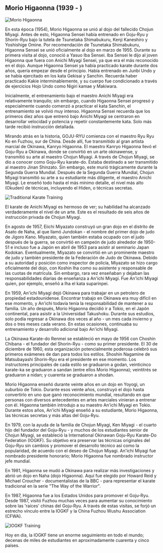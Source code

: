## Morio Higaonna (1939 - )

![Morio Higaonna](https://images.unsplash.com/photo-1594381898411-846e7d193883?q=80&w=1974&auto=format&fit=crop)

En esta época (1954), Morio Higaonna se unió al dojo del fallecido Chojun Miyagi. Antes de esto, Higaonna Sensei había entrenado en Goju-Ryu y Shorin-Ryu bajo la tutela de Tsunetaka Shimabukuru, Kenji Kaneshiro y Yoshishige Omine. Por recomendación de Tsunetaka Shimabukuru, Higaonna Sensei se unió oficialmente al dojo en marzo de 1955. Durante su primera visita al dojo, conoció a Yasuo Iba Sensei. Iba Sensei le dijo al joven Higaonna que fuera con Anichi Miyagi Sensei, ya que era el más reconocido en el dojo. Aunque Higaonna Sensei ya había practicado karate durante dos años, quería empezar desde el principio. Había entrenado en Junbi Undo y se había ejercitado en los kata Gekisai y Sanchin. Recuerda haber practicado Kakie interminablemente, y su cuerpo fue condicionado a través de ejercicios Hojo Undo como Nigiri kamae y Makiwara.

Inicialmente, el entrenamiento bajo el maestro Anichi Miyagi era relativamente tranquilo; sin embargo, cuando Higaonna Sensei progresó y especialmente cuando comenzó a practicar el kata Sanchin, el entrenamiento se volvió muy intenso. Higaonna Sensei recuerda que los primeros diez años que entrenó bajo Anichi Miyagi se centraron en desarrollar velocidad y potencia y repetir constantemente kata. Solo más tarde recibió instrucción detallada.

Mirando atrás en la historia, GOJU-RYU comienza con el maestro Ryu Ryu Ko en Fuzhou, sur de China. Desde allí, fue transmitido al gran artista marcial de Okinawa, Kanryo Higaonna. El maestro Kanryo Higaonna llevó el Goju-Ryu a Okinawa, donde se convirtió en un arte okinawense, y transmitió su arte al maestro Chojun Miyagi. A través de Chojun Miyagi, se dio a conocer como Goju-Ryu karate-do. Estaba destinado a ser transmitido al maestro Jinan Shinzato. Sin embargo, este murió trágicamente durante la Segunda Guerra Mundial. Después de la Segunda Guerra Mundial, Chojun Miyagi transmitió su arte a su estudiante más diligente, el maestro Anichi Miyagi. Le enseñó todo hasta el más mínimo detalle, el nivel más alto (Okuden) de técnicas, incluyendo el Hiden, o técnicas secretas.

![Traditional Karate Training](https://images.unsplash.com/photo-1588479839125-7d66cfc0c734?q=80&w=1974&auto=format&fit=crop)

El karate de Anichi Miyagi es hermoso de ver; su habilidad ha alcanzado verdaderamente el nivel de un arte. Este es el resultado de seis años de instrucción privada de Chojun Miyagi.

En agosto de 1957, Eiichi Miyazato construyó un gran dojo en el distrito de Asato de Naha, al que llamó Jundokan - el nombre del primer dojo de judo de Jigoro Kano. Miyazato, quien también estaba ocupado con el judo después de la guerra, se convirtió en campeón de judo alrededor de 1950-51 e incluso fue a Japón en abril de 1953 para asistir al seminario Japan Kodokan. Eventualmente, Miyazato se convirtió en un prominente maestro de judo y también presidente de la Federación de Judo de Okinawa. Debido a su autoridad y posición como inspector de policía, Miyazato se hizo cargo oficialmente del dojo, con Koshin Iha como su asistente y responsable de las cuotas de matrícula. Sin embargo, rara vez enseñaban y dejaban las responsabilidades diarias de enseñanza a An'ichi Miyagi. Fue An'ichi Miyagi quien, por ejemplo, enseñó a Iha el kata suparinpei.

En 1959, An'ichi Miyagi dejó Okinawa para trabajar en un petrolero de propiedad estadounidense. Encontrar trabajo en Okinawa era muy difícil en ese momento, y An'ichi todavía tenía la responsabilidad de mantener a su familia. Un año después, Morio Higaonna decidió ir a Tokio, en el Japón continental, para asistir a la Universidad Takushoku. Durante sus estudios, solo podía regresar a Okinawa dos veces al año - un mes cada invierno y dos o tres meses cada verano. En estas ocasiones, continuaba su entrenamiento y desarrollo adicional bajo An'ichi Miyagi.

La Okinawa Karate-do Renmei se estableció en mayo de 1956 con Choshin Chibana - el fundador del Shorin-Ryu - como su primer presidente. El 30 de diciembre de 1960, esta organización potencialmente poderosa celebró sus primeros exámenes de dan para todos los estilos. Shoshin Nagamine de Matsubayashi Shorin-Ryu era el presidente en ese momento. Los instructores principales de cada estilo se graduaron a godan, veinticinco karate-ka se graduaron a sandan (entre ellos Morio Higaonna); veintitrés se graduaron a nidan; y cuarenta se graduaron a shodan.

Morio Higaonna enseñó durante veinte años en un dojo en Yoyogi, un suburbio de Tokio. Durante esos veinte años, construyó el dojo hasta convertirlo en uno que ganó reconocimiento mundial, resultando en que personas con diversos antecedentes en artes marciales vinieran a entrenar con él. Higaonna también introdujo a su maestro An'ichi Miyagi en Tokio. Durante estos años, An'ichi Miyagi enseñó a su estudiante, Morio Higaonna, las técnicas secretas y más altas del Goju-Ryu.

En 1979, con la ayuda de la familia de Chojun Miyagi, Ken Miyagi - el cuarto hijo del fundador del Goju-Ryu - y muchos de los estudiantes senior de Chojun Miyagi, se estableció la International Okinawan Goju-Ryu Karate-Do Federation (IOGKF). Su objetivo era preservar las técnicas originales del Goju-Ryu sin cambios y promover el desarrollo técnico así como la popularidad, de acuerdo con el deseo de Chojun Miyagi. An'ichi Miyagi fue nombrado presidente honorario; Morio Higaonna fue nombrado instructor jefe mundial.

En 1981, Higaonna se mudó a Okinawa para realizar más investigaciones y abrió un dojo en Naha (dojo Higaonna). Aquí fue elegido por Howard Reid y Michael Croucher - documentalistas de la BBC - para representar el karate tradicional en la serie "The Way of the Warrior".

En 1987, Higaonna fue a los Estados Unidos para promover el Goju-Ryu. Desde 1987, visitó Fuzhou muchas veces para aumentar su conocimiento sobre las 'raíces' chinas del Goju-Ryu. A través de estas visitas, se forjó un estrecho vínculo entre la IOGKF y la China Fuzhou Wushu Association (CFWA).

![IOGKF Training](https://images.unsplash.com/photo-1600881333123-ef51e8550e4a?q=80&w=1974&auto=format&fit=crop)

Hoy en día, la IOGKF tiene un enorme seguimiento en todo el mundo; decenas de miles de estudiantes en aproximadamente cuarenta y cinco países. 
